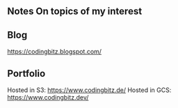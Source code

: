 ## Notes On topics of my interest

## Blog

https://codingbitz.blogspot.com/

## Portfolio

Hosted in S3: https://www.codingbitz.de/
Hosted in GCS: https://www.codingbitz.dev/

